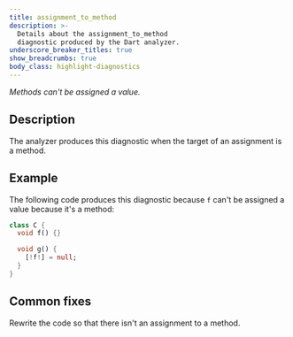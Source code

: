 ```yaml
---
title: assignment_to_method
description: >-
  Details about the assignment_to_method
  diagnostic produced by the Dart analyzer.
underscore_breaker_titles: true
show_breadcrumbs: true
body_class: highlight-diagnostics
---
```


_Methods can't be assigned a value._

## Description

The analyzer produces this diagnostic when the target of an assignment is a
method.

## Example

The following code produces this diagnostic because `f` can't be assigned a
value because it's a method:

```dart
class C {
  void f() {}

  void g() {
    [!f!] = null;
  }
}
```

## Common fixes

Rewrite the code so that there isn't an assignment to a method.
